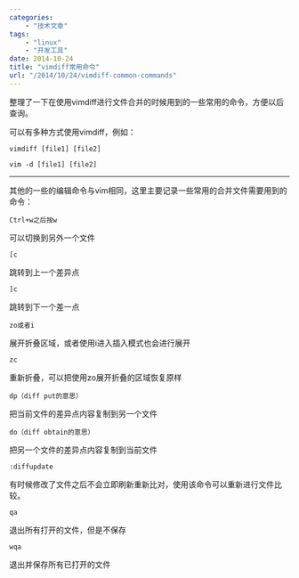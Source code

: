 ```yaml
---
categories:
    - "技术文章"
tags:
    - "linux"
    - "开发工具"
date: 2014-10-24
title: "vimdiff常用命令"
url: "/2014/10/24/vimdiff-common-commands"
---
```


整理了一下在使用vimdiff进行文件合并的时候用到的一些常用的命令，方便以后查询。

<!--more-->

可以有多种方式使用vimdiff，例如：

`vimdiff [file1] [file2]`

`vim -d [file1] [file2]`

----


其他的一些的编辑命令与vim相同，这里主要记录一些常用的合并文件需要用到的命令：

`Ctrl+w之后按w`

可以切换到另外一个文件

`[c`

跳转到上一个差异点

`]c`

跳转到下一个差一点

`zo或者i`

展开折叠区域，或者使用i进入插入模式也会进行展开

`zc`

重新折叠，可以把使用zo展开折叠的区域恢复原样

`dp（diff put的意思）`

把当前文件的差异点内容复制到另一个文件

`do（diff obtain的意思）`

把另一个文件的差异点内容复制到当前文件
 
`:diffupdate`

有时候修改了文件之后不会立即刷新重新比对，使用该命令可以重新进行文件比较。
  
`qa`

退出所有打开的文件，但是不保存
   
`wqa`

退出并保存所有已打开的文件
